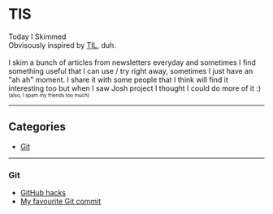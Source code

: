 # TIS
Today I Skimmed<br/>
Obvisously inspired by [TIL](https://github.com/jbranchaud/til), duh.
<br/><br/>
I skim a bunch of articles from newsletters everyday and sometimes I find something useful that I can use / try right away, sometimes I just have an "ah ah" moment. I share it with some people that I think will find it interesting too but when I saw Josh project I thought I could do more of it :) <sub><sup>(also, I spam my friends too much)</sup></sub>
<hr/>

## Categories

* [Git](#git)

<hr/>

### Git

- [GitHub hacks](https://github.com/AJuliette/tis/blob/master/git/github-hacks.md)
- [My favourite Git commit](https://github.com/AJuliette/tis/blob/master/git/my-favourite-git-commit.md)
